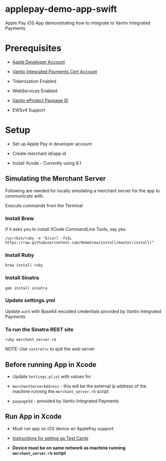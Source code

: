 # applepay-demo-app-swift

Apple Pay iOS App demonstrating how to integrate to Vantiv Integrated Payments

# Prerequisites

* [Apple Developer Account](https://developer.apple.com/programs/)

* [Vantiv Integrated Payments Cert Account](https://www.vantiv.com)

* Tokenization Enabled
* WebServices Enabled

* [Vantiv eProtect Paypage ID](https://www.vantiv.com)

* EWSv4 Support

# Setup

* Set up Apple Pay in developer account

* Create merchant id/app id

* Install Xcode - Currently using 8.1

## Simulating the Merchant Server

Following are needed for locally simulating a merchant server for the app to communicate with.

Execute commands from the Terminal

### Install Brew

If it asks you to install XCode CommandLine Tools, say yes.

`/usr/bin/ruby -e "$(curl -fsSL https://raw.githubusercontent.com/Homebrew/install/master/install)"`

### Install Ruby

`brew install ruby`

### Install Sinatra

`gem install sinatra`

### Update settings.yml

Update `auth` with Base64 encoded credentials provided by Vantiv Integrated Payments

### To run the Sinatra REST site

`ruby merchant_server.rb`

NOTE: Use `control+c` to quit the web server

## Before running App in Xcode

* Update `Settings.plist` with values for

* `merchantServerAddress` - this will be the external ip address of the machine running the `merchant_server.rb` script
* `paypageId` - provided by Vantiv Integrated Payments

## Run App in Xcode

* Must run app on iOS device w/ ApplePay support
* [Instructions for setting up Test Cards](https://developer.apple.com/support/apple-pay-sandbox/)

* __Device must be on same network as machine running `merchant_server.rb` script__
